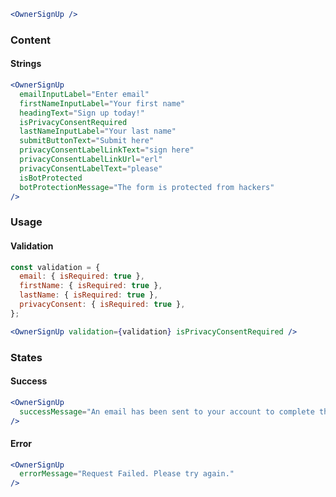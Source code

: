 ```jsx
<OwnerSignUp />
```

### Content

#### Strings

```jsx
<OwnerSignUp
  emailInputLabel="Enter email"
  firstNameInputLabel="Your first name"
  headingText="Sign up today!"
  isPrivacyConsentRequired
  lastNameInputLabel="Your last name"
  submitButtonText="Submit here"
  privacyConsentLabelLinkText="sign here"
  privacyConsentLabelLinkUrl="erl"
  privacyConsentLabelText="please"
  isBotProtected
  botProtectionMessage="The form is protected from hackers"
/>
```

### Usage

#### Validation

```jsx
const validation = {
  email: { isRequired: true },
  firstName: { isRequired: true },
  lastName: { isRequired: true },
  privacyConsent: { isRequired: true },
};

<OwnerSignUp validation={validation} isPrivacyConsentRequired />
```

### States

#### Success

```jsx
<OwnerSignUp
  successMessage="An email has been sent to your account to complete the signup process"
/>
```

#### Error

```jsx
<OwnerSignUp
  errorMessage="Request Failed. Please try again."
/>
```
